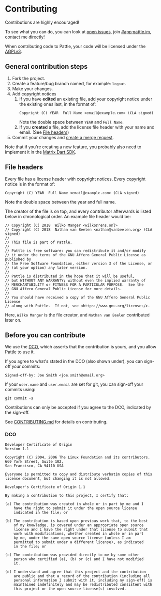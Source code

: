 # Contributing

  Contributions are highly encouraged!

  To see what you can do, you can look at
  [open issues](https://git.pattle.im/pattle/pattle/issues),
  join [#app:pattle.im](https://matrix.to/#/#app:pattle.im),
  [contact me directly](https://matrix.to/#/@wilko:pattle.im)!

  When contributing code to Pattle, your code will be licensed under the
  [AGPLv3](https://www.gnu.org/licenses/agpl-3.0.en.html).

## General contribution steps

  1. Fork the project.
  2. Create a feature/bug branch named, for example: `logout`.
  3. Make your changes.
  4. Add copyright notices
      1. If you have **edited** an existing file, add your copyright notice
         under the existing ones last, in the format of:
         ```
         Copyright (C) YEAR  Full Name <email@example.com> (CLA signed)
         ```
         Note the double space between `YEAR` and `Full Name`.
      2. If you **created** a file, add the license file header with your name
         and email. (See [File headers](#file-headers))
  5. Commit your changes and
     [create a merge request](https://git.pattle.im/pattle/pattle/merge_requests/new).

  Note that if you're creating a new feature, you probably also need to implement
  it in the [Matrix Dart SDK](https://git.pattle.im/pattle/library/matrix-dart-sdk).

## File headers

  Every file has a license header with copyright notices. Every copyright
  notice is in the format of:
  ```
  Copyright (C) YEAR  Full Name <email@example.com> (CLA signed)
  ```
  Note the double space between the year and full name.

  The creator of the file is on top, and every contributor afterwards is
  listed below in chronological order. An example file header would be:

  ```
  // Copyright (C) 2018  Wilko Manger <wilko@rens.onl>
  // Copyright (C) 2018  Nathan van Beelen <nathan@vanbeelen.org> (CLA signed)
  //
  // This file is part of Pattle.
  //
  // Pattle is free software: you can redistribute it and/or modify
  // it under the terms of the GNU Affero General Public License as published by
  // the Free Software Foundation, either version 3 of the License, or
  // (at your option) any later version.
  //
  // Pattle is distributed in the hope that it will be useful,
  // but WITHOUT ANY WARRANTY; without even the implied warranty of
  // MERCHANTABILITY or FITNESS FOR A PARTICULAR PURPOSE.  See the
  // GNU Affero General Public License for more details.
  //
  // You should have received a copy of the GNU Affero General Public License
  // along with Pattle.  If not, see <https://www.gnu.org/licenses/>.
  ```

  Here, `Wilko Manger` is the file creator, and `Nathan van Beelen` contributed later on.

## Before you can contribute

   We use the [DCO](https://developercertificate.org/), which asserts that the
   contribution is yours, and you allow Pattle to use it.

   If you agree to what's stated in the DCO (also shown under), you can
   sign-off your commits:

   ```
   Signed-off-by: Joe Smith <joe.smith@email.org>
   ```

   If your `user.name` and `user.email` are set for git, you can
   sign-off your commits using:

   ```
   git commit -s
   ```

   Contributions can only be accepted if you agree to the DCO,
   indicated by the sign-off.
   
   See [CONTRIBUTING.md](CONTRIBUTING.md) for details on contributing.

### DCO

   ```text
   Developer Certificate of Origin
   Version 1.1

   Copyright (C) 2004, 2006 The Linux Foundation and its contributors.
   660 York Street, Suite 102,
   San Francisco, CA 94110 USA

   Everyone is permitted to copy and distribute verbatim copies of this
   license document, but changing it is not allowed.

   Developer's Certificate of Origin 1.1

   By making a contribution to this project, I certify that:

   (a) The contribution was created in whole or in part by me and I
       have the right to submit it under the open source license
       indicated in the file; or

   (b) The contribution is based upon previous work that, to the best
       of my knowledge, is covered under an appropriate open source
       license and I have the right under that license to submit that
       work with modifications, whether created in whole or in part
       by me, under the same open source license (unless I am
       permitted to submit under a different license), as indicated
       in the file; or

   (c) The contribution was provided directly to me by some other
       person who certified (a), (b) or (c) and I have not modified
       it.

   (d) I understand and agree that this project and the contribution
       are public and that a record of the contribution (including all
       personal information I submit with it, including my sign-off) is
       maintained indefinitely and may be redistributed consistent with
       this project or the open source license(s) involved.
   ```
